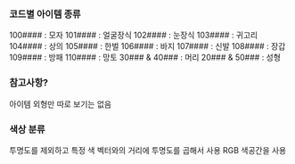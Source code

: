 ### 코드별 아이템 종류
100#### : 모자
101#### : 얼굴장식
102#### : 눈장식
103#### : 귀고리
104#### : 상의
105#### : 한벌
106#### : 바지
107#### : 신발
108#### : 장갑
109#### : 방패
110#### : 망토
30### & 40### : 머리
20### & 50### : 성형

### 참고사항?
아이템 외형만 따로 보기는 없음

### 색상 분류
투명도를 제외하고 특정 색 벡터와의 거리에 투명도를 곱해서 사용
RGB 색공간을 사용
